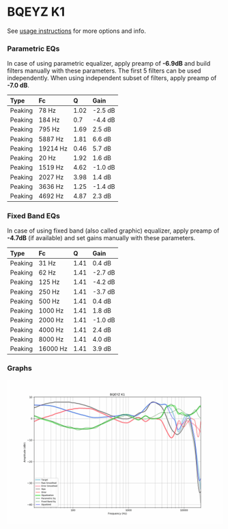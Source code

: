 # BQEYZ K1
See [usage instructions](https://github.com/jaakkopasanen/AutoEq#usage) for more options and info.

### Parametric EQs
In case of using parametric equalizer, apply preamp of **-6.9dB** and build filters manually
with these parameters. The first 5 filters can be used independently.
When using independent subset of filters, apply preamp of **-7.0 dB**.

| Type    | Fc       |    Q | Gain    |
|:--------|:---------|:-----|:--------|
| Peaking | 78 Hz    | 1.02 | -2.5 dB |
| Peaking | 184 Hz   | 0.7  | -4.4 dB |
| Peaking | 795 Hz   | 1.69 | 2.5 dB  |
| Peaking | 5887 Hz  | 1.81 | 6.6 dB  |
| Peaking | 19214 Hz | 0.46 | 5.7 dB  |
| Peaking | 20 Hz    | 1.92 | 1.6 dB  |
| Peaking | 1519 Hz  | 4.62 | -1.0 dB |
| Peaking | 2027 Hz  | 3.98 | 1.4 dB  |
| Peaking | 3636 Hz  | 1.25 | -1.4 dB |
| Peaking | 4692 Hz  | 4.87 | 2.3 dB  |

### Fixed Band EQs
In case of using fixed band (also called graphic) equalizer, apply preamp of **-4.7dB**
(if available) and set gains manually with these parameters.

| Type    | Fc       |    Q | Gain    |
|:--------|:---------|:-----|:--------|
| Peaking | 31 Hz    | 1.41 | 0.4 dB  |
| Peaking | 62 Hz    | 1.41 | -2.7 dB |
| Peaking | 125 Hz   | 1.41 | -4.2 dB |
| Peaking | 250 Hz   | 1.41 | -3.7 dB |
| Peaking | 500 Hz   | 1.41 | 0.4 dB  |
| Peaking | 1000 Hz  | 1.41 | 1.8 dB  |
| Peaking | 2000 Hz  | 1.41 | -1.0 dB |
| Peaking | 4000 Hz  | 1.41 | 2.4 dB  |
| Peaking | 8000 Hz  | 1.41 | 4.0 dB  |
| Peaking | 16000 Hz | 1.41 | 3.9 dB  |

### Graphs
![](./BQEYZ%20K1.png)